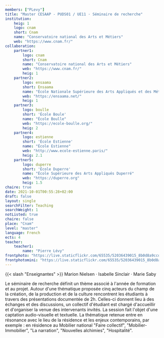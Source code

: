 ```yaml
---
members: ["PLevy"]
title: "Master CESAAP - PUDS01 / UE11 · Séminaire de recherche"
institution:
    heig: 1
    logo: cnam
    short: Cnam
    name: "Conservatoire national des Arts et Métiers"
    web: "https://www.cnam.fr/"
collaboration:
    partner1:
        logo: cnam
        short: Cnam
        name: "Conservatoire national des Arts et Métiers"
        web: "https://www.cnam.fr/"
        heig: 1
    partner2:
        logo: ensaama
        short: Ensaama
        name: "École Nationale Supérieure des Arts Appliqués et des Métiers d’Art"
        web: "https://ensaama.net/"
        heig: 1
    partner3:
        logo: boulle
        short: 'École Boule'
        name: "École Boulle"
        web: "https://ecole-boulle.org/"
        heig: 2
    partner4:
        logo: estienne
        short: 'École Estienne'
        name: "École Estienne"
        web: "http://www.ecole-estienne.paris/"
        heig: 2.1
    partner5:
        logo: duperre
        short: 'École Duperre'
        name: "École Supérieure des Arts Appliqués Duperré"
        web: "https://duperre.org"
        heig: 1.5
chaire: true
date: 2021-10-01T00:55:28+02:00
draft: false
layout: single
searchFilter: Teaching
searchWeight: 1
notListed: true
chaire: false
place: "Cnam"
level: "master"
language: French
ects: 4
teacher:
    teacher1:
        name: "Pierre Lévy"
frontphoto: "https://live.staticflickr.com/65535/52036439015_8b0d8a9ccd.jpg"
frontphotomini: "https://live.staticflickr.com/65535/52036439015_8b0d8a9ccd_m.jpg"
---
```


{{< slash "Enseignantes" >}} Marion Nielsen · Isabelle Sinclair · Marie Saby

Le séminaire de recherche définit un thème associé à l'année de formation et au projet. Autour d'une thématique proposée cinq acteurs du champ de la création, de la production et de la culture rencontrent les étudiants à travers des présentations documentée de 2h. Celles-ci donnent lieu à des échanges et des discussions, un collectif d'étudiant est chargé d'accueillir et d'organiser la venue des intervenants invités. La session fait l'objet d'une captation audio-visuelle et textuelle. La thématique retenue entre en résonance avec le lieu de la résidence et les enjeux contemporains, par exemple : en résidence au Mobilier national "Faire collectif", "Mobilier-Immobilier", "La narration", "Nouvelles alchimies", "Hospitalité".